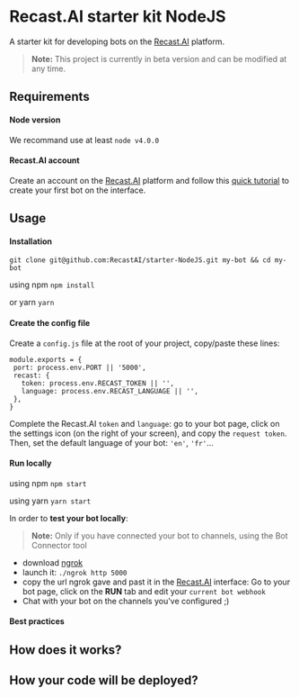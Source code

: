 # Recast.AI starter kit NodeJS

A starter kit for developing bots on the [Recast.AI](https://recast.ai) platform.

> **Note:** This project is currently in beta version and can be modified at any time.

## Requirements

#### Node version

We recommand use at least `node v4.0.0`


#### Recast.AI account

Create an account on the [Recast.AI](https://recast.ai) platform and follow this [quick tutorial](https://recast.ai/gettingstarted) to create your first bot on the interface.

## Usage


#### Installation

`git clone git@github.com:RecastAI/starter-NodeJS.git my-bot && cd my-bot`

using npm
`npm install`

or yarn
`yarn`


#### Create the config file

 Create a `config.js` file at the root of your project, copy/paste these lines:

 ```
 module.exports = {
  port: process.env.PORT || '5000',
  recast: {
    token: process.env.RECAST_TOKEN || '',
    language: process.env.RECAST_LANGUAGE || '',
  },
}
```

Complete the Recast.AI `token` and `language`: go to your bot page, click on the settings icon (on the right of your screen), and copy the `request token`.
Then, set the default language of your bot: `'en'`, `'fr'`...


#### Run locally

using npm `npm start`

using yarn `yarn start`


In order to **test your bot locally**:

> **Note:** Only if you have connected your bot to channels, using the Bot Connector tool

- download [ngrok](https://ngrok.com/)
- launch it: `./ngrok http 5000`
- copy the url ngrok gave and past it in the [Recast.AI](https://recast.ai) interface: Go to your bot page, click on the **RUN** tab and edit your `current bot webhook`
- Chat with your bot on the channels you've configured ;)



#### Best practices



## How does it works?



## How your code will be deployed?
